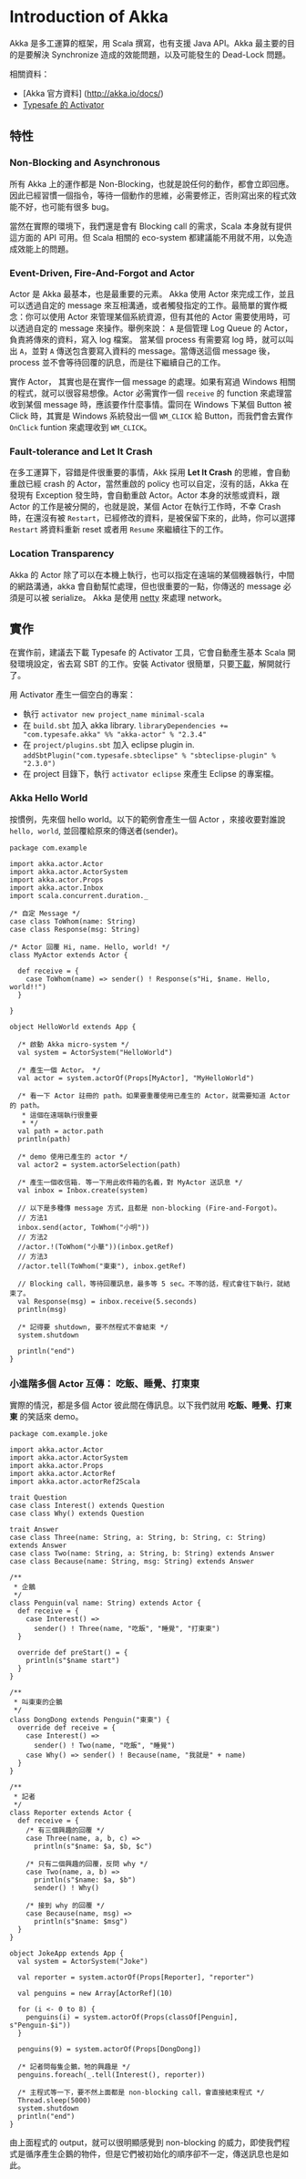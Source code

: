 # Introduction of Akka

Akka 是多工運算的框架，用 Scala 撰寫，也有支援 Java API。Akka 最主要的目的是要解決 Synchronize 造成的效能問題，以及可能發生的 Dead-Lock 問題。

相關資料：

* [Akka 官方資料] (http://akka.io/docs/)
* [Typesafe 的 Activator](https://typesafe.com/platform/getstarted)


## 特性

### Non-Blocking and Asynchronous

所有 Akka 上的運作都是 Non-Blocking，也就是說任何的動作，都會立即回應。因此已經習慣一個指令，等待一個動作的思維，必需要修正，否則寫出來的程式效能不好，也可能有很多 bug。

當然在實際的環境下，我們還是會有 Blocking call 的需求，Scala 本身就有提供這方面的 API 可用。但 Scala 相關的 eco-system 都建議能不用就不用，以免造成效能上的問題。


### Event-Driven, Fire-And-Forgot and Actor

Actor 是 Akka 最基本，也是最重要的元素。 Akka 使用 Actor 來完成工作，並且可以透過自定的 message 來互相溝通，或者觸發指定的工作。最簡單的實作概念：你可以使用 Actor 來管理某個系統資源，但有其他的 Actor 需要使用時，可以透過自定的 message 來操作。舉例來說： `A` 是個管理 Log Queue 的 Actor，負責將傳來的資料，寫入 log 檔案。 當某個 process 有需要寫 log 時，就可以叫出 `A`，並對 `A` 傳送包含要寫入資料的 message。當傳送這個 message 後，process 並不會等待回覆的訊息，而是往下繼續自己的工作。

實作 Actor， 其實也是在實作一個 message 的處理。如果有寫過 Windows 相關的程式，就可以很容易想像。Actor 必需實作一個 `receive` 的 function 來處理當收到某個 message 時，應該要作什麼事情。雷同在 Windows 下某個 Button 被 Click 時，其實是 Windows 系統發出一個 `WM_CLICK` 給 Button，而我們會去實作 `OnClick` funtion 來處理收到 `WM_CLICK`。


### Fault-tolerance and Let It Crash

在多工運算下，容錯是件很重要的事情，Akk 採用 __Let It Crash__ 的思維，會自動重啟已經 crash 的 Actor，當然重啟的 policy 也可以自定，沒有的話，Akka 在發現有 Exception 發生時，會自動重啟 Actor。Actor 本身的狀態或資料，跟 Actor 的工作是被分開的，也就是說，某個 Actor 在執行工作時，不幸 Crash 時，在還沒有被 `Restart`，已經修改的資料，是被保留下來的，此時，你可以選擇 `Restart` 將資料重新 reset 或者用 `Resume` 來繼續往下的工作。


### Location Transparency

Akka 的 Actor 除了可以在本機上執行，也可以指定在遠端的某個機器執行，中間的網路溝通，akka 會自動幫忙處理，但也很重要的一點，你傳送的 message 必須是可以被 serialize。 Akka 是使用 [netty](http://netty.io/) 來處理 network。


## 實作
在實作前，建議去下載 Typesafe 的 Activator 工具，它會自動產生基本 Scala 開發環境設定，省去寫 SBT 的工作。安裝 Activator 很簡單，只要[下載](https://typesafe.com/platform/getstarted)，解開就行了。

用 Activator 產生一個空白的專案：

* 執行 `activator new project_name minimal-scala`
* 在 `build.sbt` 加入 akka library. `libraryDependencies += "com.typesafe.akka" %% "akka-actor" % "2.3.4"`
* 在 `project/plugins.sbt` 加入 eclipse plugin in. `addSbtPlugin("com.typesafe.sbteclipse" % "sbteclipse-plugin" % "2.3.0")`
* 在 project 目錄下，執行 `activator eclipse` 來產生 Eclipse 的專案檔。

### Akka Hello World

按慣例，先來個 hello world。以下的範例會產生一個 Actor ，來接收要對誰說 `hello, world`, 並回覆給原來的傳送者(sender)。

```
package com.example

import akka.actor.Actor
import akka.actor.ActorSystem
import akka.actor.Props
import akka.actor.Inbox
import scala.concurrent.duration._

/* 自定 Message */
case class ToWhom(name: String)
case class Response(msg: String)

/* Actor 回覆 Hi, name. Hello, world! */
class MyActor extends Actor {
  
  def receive = {
    case ToWhom(name) => sender() ! Response(s"Hi, $name. Hello, world!!")
  }
  
}

object HelloWorld extends App {

  /* 啟動 Akka micro-system */
  val system = ActorSystem("HelloWorld")
  
  /* 產生一個 Actor。 */
  val actor = system.actorOf(Props[MyActor], "MyHelloWorld")
  
  /* 看一下 Actor 註冊的 path。如果要重覆使用已產生的 Actor，就需要知道 Actor 的 path。
   * 這個在遠端執行很重要 
   * */
  val path = actor.path
  println(path)
  
  /* demo 使用已產生的 actor */
  val actor2 = system.actorSelection(path)
  
  /* 產生一個收信箱. 等一下用此收件箱的名義，對 MyActor 送訊息 */
  val inbox = Inbox.create(system)
  
  // 以下是多種傳 message 方式，且都是 non-blocking (Fire-and-Forgot)。
  // 方法1
  inbox.send(actor, ToWhom("小明"))
  // 方法2
  //actor.!(ToWhom("小華"))(inbox.getRef)
  // 方法3
  //actor.tell(ToWhom("東東"), inbox.getRef)
  
  // Blocking call，等待回覆訊息，最多等 5 sec。不等的話，程式會往下執行，就結束了。
  val Response(msg) = inbox.receive(5.seconds)
  println(msg)
  
  /* 記得要 shutdown, 要不然程式不會結束 */
  system.shutdown
  
  println("end")
}
```

### 小進階多個 Actor 互傳： 吃飯、睡覺、打東東

實際的情況，都是多個 Actor 彼此間在傳訊息。以下我們就用 __吃飯、睡覺、打東東__ 的笑話來 demo。

```
package com.example.joke

import akka.actor.Actor
import akka.actor.ActorSystem
import akka.actor.Props
import akka.actor.ActorRef
import akka.actor.actorRef2Scala

trait Question
case class Interest() extends Question
case class Why() extends Question

trait Answer
case class Three(name: String, a: String, b: String, c: String) extends Answer
case class Two(name: String, a: String, b: String) extends Answer
case class Because(name: String, msg: String) extends Answer

/**
 * 企鵝
 */
class Penguin(val name: String) extends Actor {
  def receive = {
    case Interest() =>
      sender() ! Three(name, "吃飯", "睡覺", "打東東")
  }
  
  override def preStart() = {
    println(s"$name start")
  }
}

/**
 * 叫東東的企鵝
 */
class DongDong extends Penguin("東東") {
  override def receive = {
    case Interest() =>
      sender() ! Two(name, "吃飯", "睡覺")
    case Why() => sender() ! Because(name, "我就是" + name)
  }
}

/**
 * 記者
 */
class Reporter extends Actor {
  def receive = {
    /* 有三個興趣的回覆 */
    case Three(name, a, b, c) => 
      println(s"$name: $a, $b, $c")
    
    /* 只有二個興趣的回覆，反問 why */      
    case Two(name, a, b) =>
      println(s"$name: $a, $b")
      sender() ! Why()
    
    /* 接到 why 的回覆 */
    case Because(name, msg) =>
      println(s"$name: $msg")
  }
}

object JokeApp extends App {
  val system = ActorSystem("Joke")

  val reporter = system.actorOf(Props[Reporter], "reporter")

  val penguins = new Array[ActorRef](10)

  for (i <- 0 to 8) {
    penguins(i) = system.actorOf(Props(classOf[Penguin], s"Penguin-$i"))
  }

  penguins(9) = system.actorOf(Props[DongDong])

  /* 記者問每隻企鵝，牠的興趣是 */
  penguins.foreach(_.tell(Interest(), reporter))
  
  /* 主程式等一下，要不然上面都是 non-blocking call，會直接結束程式 */
  Thread.sleep(5000)
  system.shutdown
  println("end")
}
```
由上面程式的 output，就可以很明顯感覺到 non-blocking 的威力，即使我們程式是循序產生企鵝的物件，但是它們被初始化的順序卻不一定，傳送訊息也是如此。
